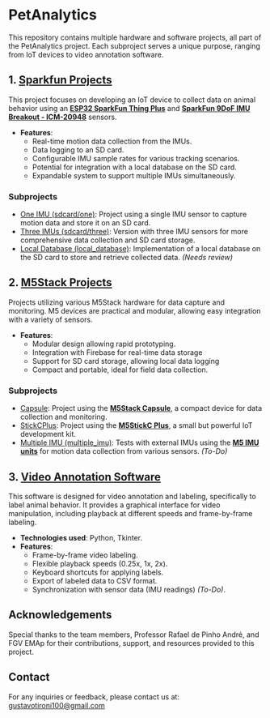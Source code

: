# PetAnalytics

This repository contains multiple hardware and software projects, all part of the PetAnalytics project. Each subproject serves a unique purpose, ranging from IoT devices to video annotation software.

## 1. [Sparkfun Projects](./Sparkfun)
This project focuses on developing an IoT device to collect data on animal behavior using an **[ESP32 SparkFun Thing Plus](https://www.sparkfun.com/products/15663)** and **[SparkFun 9DoF IMU Breakout - ICM-20948](https://www.sparkfun.com/products/15335)** sensors.

- **Features**: 
  - Real-time motion data collection from the IMUs.
  - Data logging to an SD card.
  - Configurable IMU sample rates for various tracking scenarios.
  - Potential for integration with a local database on the SD card.
  - Expandable system to support multiple IMUs simultaneously.

### Subprojects

- [One IMU (sdcard/one)](./Sparkfun/sdcard/one): Project using a single IMU sensor to capture motion data and store it on an SD card.
- [Three IMUs (sdcard/three)](./Sparkfun/sdcard/three): Version with three IMU sensors for more comprehensive data collection and SD card storage.
- [Local Database (local_database)](./Sparkfun/local_database): Implementation of a local database on the SD card to store and retrieve collected data. *(Needs review)*

## 2. [M5Stack Projects](./M5Stack)
Projects utilizing various M5Stack hardware for data capture and monitoring. M5 devices are practical and modular, allowing easy integration with a variety of sensors.

- **Features**:
  - Modular design allowing rapid prototyping.
  - Integration with Firebase for real-time data storage
  - Support for SD card storage, allowing local data logging
  - Compact and portable, ideal for field data collection.

### Subprojects

- [Capsule](./M5Stack/Capsule): Project using the **[M5Stack Capsule](https://shop.m5stack.com/products/m5stack-capsule-kit-w-m5stamps3)**, a compact device for data collection and monitoring.
- [StickCPlus](./M5Stack/StickCPlus): Project using the **[M5StickC Plus](https://shop.m5stack.com/products/m5stickc-plus-esp32-pico-mini-iot-development-kit)**, a small but powerful IoT development kit.
- [Multiple IMU (multiple_imu)](./M5Stack/multiple_imu): Tests with external IMUs using the **[M5 IMU units](https://shop.m5stack.com/products/6-dof-imu-pro-mini-unit-bmi270-bmm150-bmp280)** for motion data collection from various sensors. *(To-Do)*

## 3. [Video Annotation Software](./VideoLabelerProject)
This software is designed for video annotation and labeling, specifically to label animal behavior. It provides a graphical interface for video manipulation, including playback at different speeds and frame-by-frame labeling.

- **Technologies used**: Python, Tkinter.
- **Features**: 
  - Frame-by-frame video labeling.
  - Flexible playback speeds (0.25x, 1x, 2x).
  - Keyboard shortcuts for applying labels.
  - Export of labeled data to CSV format.
  - Synchronization with sensor data (IMU readings) *(To-Do)*.

## Acknowledgements

Special thanks to the team members, Professor Rafael de Pinho André, and FGV EMAp for their contributions, support, and resources provided to this project.

## Contact

For any inquiries or feedback, please contact us at: gustavotironi100@gmail.com
